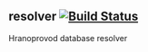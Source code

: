 ## resolver [![Build Status](https://travis-ci.org/Hranoprovod/resolver.svg?branch=master)](https://travis-ci.org/Hranoprovod/resolver)


Hranoprovod database resolver
